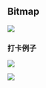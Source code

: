 ## Bitmap

![](https://youpaiyun.zongqilive.cn/image/20200613171453.png)

### 打卡例子

![](https://youpaiyun.zongqilive.cn/image/20200613171528.png)

![](https://youpaiyun.zongqilive.cn/image/20200613171535.png)







































